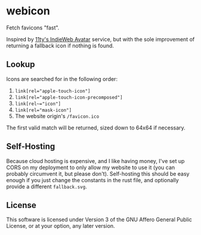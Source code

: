 # webicon

Fetch favicons "fast".

Inspired by
[11ty's IndieWeb Avatar](https://www.11ty.dev/docs/services/indieweb-avatar/)
service, but with the sole improvement of returning a fallback icon if nothing
is found.

## Lookup

Icons are searched for in the following order:

1. `link[rel="apple-touch-icon"]`
2. `link[rel="apple-touch-icon-precomposed"]`
3. `link[rel~="icon"]`
4. `link[rel="mask-icon"]`
5. The website origin's `/favicon.ico`

The first valid match will be returned, sized down to 64x64 if necessary.

## Self-Hosting

Because cloud hosting is expensive, and I like having money, I've set up CORS on
my deployment to only allow my website to use it (you can probably circumvent it,
but please don't). Self-hosting this should be easy enough if you just change the
constants in the rust file, and optionally provide a different `fallback.svg`.

## License

This software is licensed under Version 3 of the GNU Affero General Public
License, or at your option, any later version.
